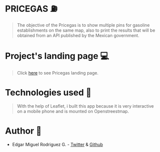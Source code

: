 # PRICEGAS :fuelpump:

>The objective of the Pricegas is to show multiple pins for gasoline establishments on the same map,
>also to print the results that will be obtained from an API published by the Mexican government.

# Project's landing page :computer:

>Click [here](https://miguelro123.github.io/Pricegas/) to see Pricegas landing page.

# Technologies used :satellite:

>With the help of Leaflet, i built this app because it is very interactive on a mobile phone
>and is mounted on Openstreestmap.


# Author :necktie:

 - Edgar Miguel Rodriguez G. - [Twitter](https://twitter.com/Migue65007333) & [Github](https://github.com/Miguelro123)
